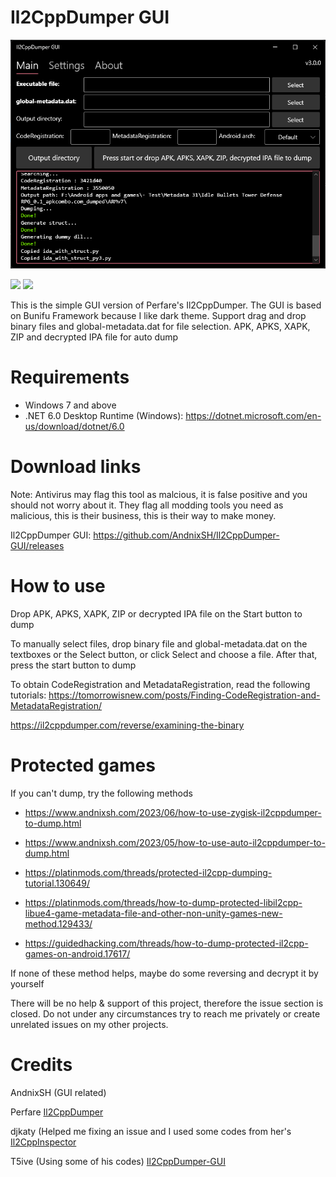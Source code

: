 # Il2CppDumper GUI

![Screenshot](Screenshot.png)

[![](https://img.shields.io/github/downloads/AndnixSH/Il2CppDumper-GUI/total?style=for-the-badge)](https://github.com/AndnixSH/Il2CppDumper-GUI/releases) [![](https://img.shields.io/github/v/release/andnixsh/Il2CppDumper-GUI?style=for-the-badge)](https://github.com/AndnixSH/APKToolGUI/releases)

This is the simple GUI version of Perfare's Il2CppDumper. The GUI is based on Bunifu Framework because I like dark theme. Support drag and drop binary files and global-metadata.dat for file selection. APK, APKS, XAPK, ZIP and decrypted IPA file for auto dump

# Requirements
- Windows 7 and above
- .NET 6.0 Desktop Runtime (Windows): https://dotnet.microsoft.com/en-us/download/dotnet/6.0

# Download links

Note: Antivirus may flag this tool as malcious, it is false positive and you should not worry about it. They flag all modding tools you need as malicious, this is their business, this is their way to make money.

Il2CppDumper GUI: https://github.com/AndnixSH/Il2CppDumper-GUI/releases

# How to use

Drop APK, APKS, XAPK, ZIP or decrypted IPA file on the Start button to dump

To manually select files, drop binary file and global-metadata.dat on the textboxes or the Select button, or click Select and choose a file. After that, press the start button to dump

To obtain CodeRegistration and MetadataRegistration, read the following tutorials:
https://tomorrowisnew.com/posts/Finding-CodeRegistration-and-MetadataRegistration/

https://il2cppdumper.com/reverse/examining-the-binary

# Protected games
If you can't dump, try the following methods

- https://www.andnixsh.com/2023/06/how-to-use-zygisk-il2cppdumper-to-dump.html

- https://www.andnixsh.com/2023/05/how-to-use-auto-il2cppdumper-to-dump.html

- https://platinmods.com/threads/protected-il2cpp-dumping-tutorial.130649/

- https://platinmods.com/threads/how-to-dump-protected-libil2cpp-libue4-game-metadata-file-and-other-non-unity-games-new-method.129433/

- https://guidedhacking.com/threads/how-to-dump-protected-il2cpp-games-on-android.17617/

If none of these method helps, maybe do some reversing and decrypt it by yourself

There will be no help & support of this project, therefore the issue section is closed. Do not under any circumstances try to reach me privately or create unrelated issues on my other projects.

# Credits

AndnixSH (GUI related)

Perfare [Il2CppDumper](https://github.com/Perfare/Il2CppDumper)

djkaty (Helped me fixing an issue and I used some codes from her's [Il2CppInspector](https://github.com/djkaty/Il2CppInspector/)

T5ive (Using some of his codes) [Il2CppDumper-GUI](https://github.com/T5ive/Il2CppDumper-GUI)
